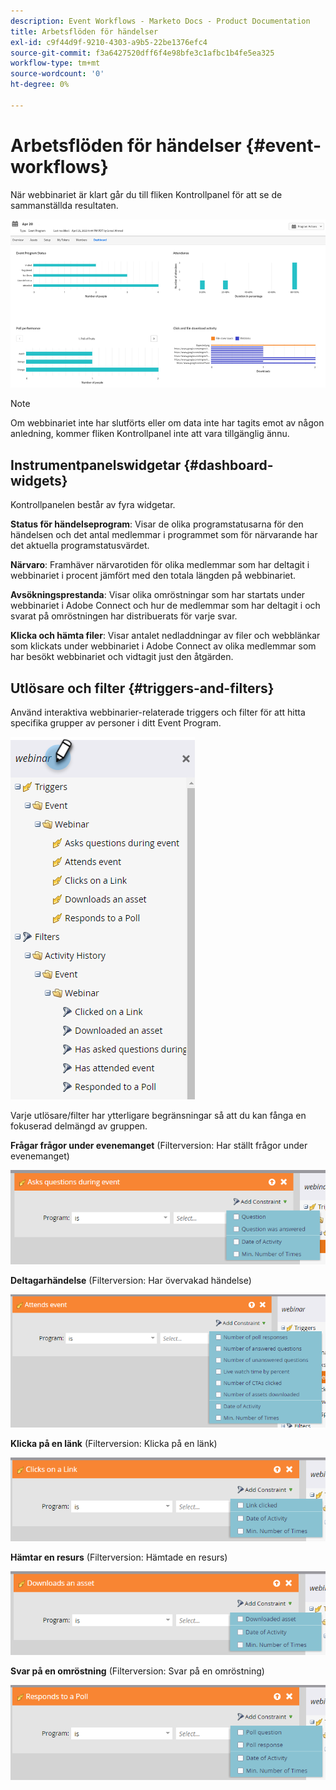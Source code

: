 ```yaml
---
description: Event Workflows - Marketo Docs - Product Documentation
title: Arbetsflöden för händelser
exl-id: c9f44d9f-9210-4303-a9b5-22be1376efc4
source-git-commit: f3a6427520dff6f4e98bfe3c1afbc1b4fe5ea325
workflow-type: tm+mt
source-wordcount: '0'
ht-degree: 0%

---
```


# Arbetsflöden för händelser {#event-workflows}

När webbinariet är klart går du till fliken Kontrollpanel för att se de sammanställda resultaten.

![](assets/event-workflows-1.png)

>[!NOTE]
>
>Om webbinariet inte har slutförts eller om data inte har tagits emot av någon anledning, kommer fliken Kontrollpanel inte att vara tillgänglig ännu.

## Instrumentpanelswidgetar {#dashboard-widgets}

Kontrollpanelen består av fyra widgetar.

**Status för händelseprogram**: Visar de olika programstatusarna för den händelsen och det antal medlemmar i programmet som för närvarande har det aktuella programstatusvärdet.

**Närvaro**: Framhäver närvarotiden för olika medlemmar som har deltagit i webbinariet i procent jämfört med den totala längden på webbinariet.

**Avsökningsprestanda**: Visar olika omröstningar som har startats under webbinariet i Adobe Connect och hur de medlemmar som har deltagit i och svarat på omröstningen har distribuerats för varje svar.

**Klicka och hämta filer**: Visar antalet nedladdningar av filer och webblänkar som klickats under webbinariet i Adobe Connect av olika medlemmar som har besökt webbinariet och vidtagit just den åtgärden.

## Utlösare och filter {#triggers-and-filters}

Använd interaktiva webbinarier-relaterade triggers och filter för att hitta specifika grupper av personer i ditt Event Program.

![](assets/event-workflows-2.png)

Varje utlösare/filter har ytterligare begränsningar så att du kan fånga en fokuserad delmängd av gruppen.

**Frågar frågor under evenemanget** (Filterversion: Har ställt frågor under evenemanget)

![](assets/event-workflows-3.png)

**Deltagarhändelse** (Filterversion: Har övervakad händelse)

![](assets/event-workflows-4.png)

**Klicka på en länk** (Filterversion: Klicka på en länk)

![](assets/event-workflows-5.png)

**Hämtar en resurs** (Filterversion: Hämtade en resurs)

![](assets/event-workflows-6.png)

**Svar på en omröstning** (Filterversion: Svar på en omröstning)

![](assets/event-workflows-7.png)
